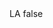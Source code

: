 <?xml version="1.0" encoding="UTF-8"?>
<CustomMetadata xmlns="http://soap.sforce.com/2006/04/metadata">
    <label>LA</label>
    <protected>false</protected>
</CustomMetadata>

